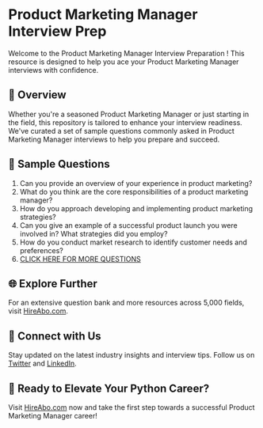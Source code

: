 # Product Marketing Manager Interview Prep

Welcome to the Product Marketing Manager Interview Preparation ! This resource is designed to help you ace your Product Marketing Manager interviews with confidence.

## 🚀 Overview

Whether you're a seasoned Product Marketing Manager or just starting in the field, this repository is tailored to enhance your interview readiness. We've curated a set of sample questions commonly asked in Product Marketing Manager interviews to help you prepare and succeed.

## 📝 Sample Questions

1. Can you provide an overview of your experience in product marketing?
2. What do you think are the core responsibilities of a product marketing manager?
3. How do you approach developing and implementing product marketing strategies?
4. Can you give an example of a successful product launch you were involved in? What strategies did you employ?
5. How do you conduct market research to identify customer needs and preferences?
6. [CLICK HERE FOR MORE QUESTIONS](https://hireabo.com/job/1_0_4/Product%20Marketing%20Manager)

## 🌐 Explore Further

For an extensive question bank and more resources across 5,000 fields, visit [HireAbo.com](https://www.hireabo.com).

## 📱 Connect with Us

Stay updated on the latest industry insights and interview tips. Follow us on [Twitter](https://twitter.com/hireabo) and [LinkedIn](https://www.linkedin.com/in/hire-abo-3609972a8/).

## 🚀 Ready to Elevate Your Python Career?

Visit [HireAbo.com](https://www.hireabo.com) now and take the first step towards a successful Product Marketing Manager career!